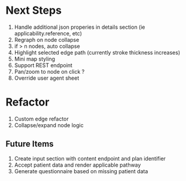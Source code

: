 # Next Steps

1. Handle additional json properies in details section (ie applicability.reference, etc)
2. Regraph on node collapse
3. if > n nodes, auto collapse
4. Highlight selected edge path (currently stroke thickness increases)
5. Mini map styling
6. Support REST endpoint
7. Pan/zoom to node on click ?
8. Override user agent sheet

# Refactor

1. Custom edge refactor
2. Collapse/expand node logic

## Future Items

1. Create input section with content endpoint and plan identifier
2. Accept patient data and render applicable pathway
3. Generate questionnaire based on missing patient data
